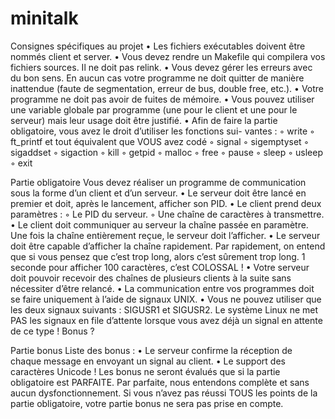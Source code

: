 # minitalk

Consignes spécifiques au projet
• Les fichiers exécutables doivent être nommés client et server.
• Vous devez rendre un Makefile qui compilera vos fichiers sources. Il ne doit pas
relink.
• Vous devez gérer les erreurs avec du bon sens. En aucun cas votre programme ne
doit quitter de manière inattendue (faute de segmentation, erreur de bus, double
free, etc.).
• Votre programme ne doit pas avoir de fuites de mémoire.
• Vous pouvez utiliser une variable globale par programme (une pour le client
et une pour le serveur) mais leur usage doit être justifié.
• Afin de faire la partie obligatoire, vous avez le droit d’utiliser les fonctions sui-
vantes :
◦ write
◦ ft_printf et tout équivalent que VOUS avez codé
◦ signal
◦ sigemptyset
◦ sigaddset
◦ sigaction
◦ kill
◦ getpid
◦ malloc
◦ free
◦ pause
◦ sleep
◦ usleep
◦ exit

Partie obligatoire
Vous devez réaliser un programme de communication sous la forme d’un client et
d’un serveur.
• Le serveur doit être lancé en premier et doit, après le lancement, afficher son PID.
• Le client prend deux paramètres :
◦ Le PID du serveur.
◦ Une chaîne de caractères à transmettre.
• Le client doit communiquer au serveur la chaîne passée en paramètre.
Une fois la chaîne entièrement reçue, le serveur doit l’afficher.
• Le serveur doit être capable d’afficher la chaîne rapidement. Par rapidement, on
entend que si vous pensez que c’est trop long, alors c’est sûrement trop long.
1 seconde pour afficher 100 caractères, c’est COLOSSAL !
• Votre serveur doit pouvoir recevoir des chaînes de plusieurs clients à la suite sans
nécessiter d’être relancé.
• La communication entre vos programmes doit se faire uniquement à l’aide de
signaux UNIX.
• Vous ne pouvez utiliser que les deux signaux suivants : SIGUSR1 et SIGUSR2.
Le système Linux ne met PAS les signaux en file d’attente lorsque
vous avez déjà un signal en attente de ce type ! Bonus ?

Partie bonus
Liste des bonus :
• Le serveur confirme la réception de chaque message en envoyant un signal au client.
• Le support des caractères Unicode !
Les bonus ne seront évalués que si la partie obligatoire est
PARFAITE. Par parfaite, nous entendons complète et sans aucun
dysfonctionnement. Si vous n’avez pas réussi TOUS les points de la
partie obligatoire, votre partie bonus ne sera pas prise en compte.
